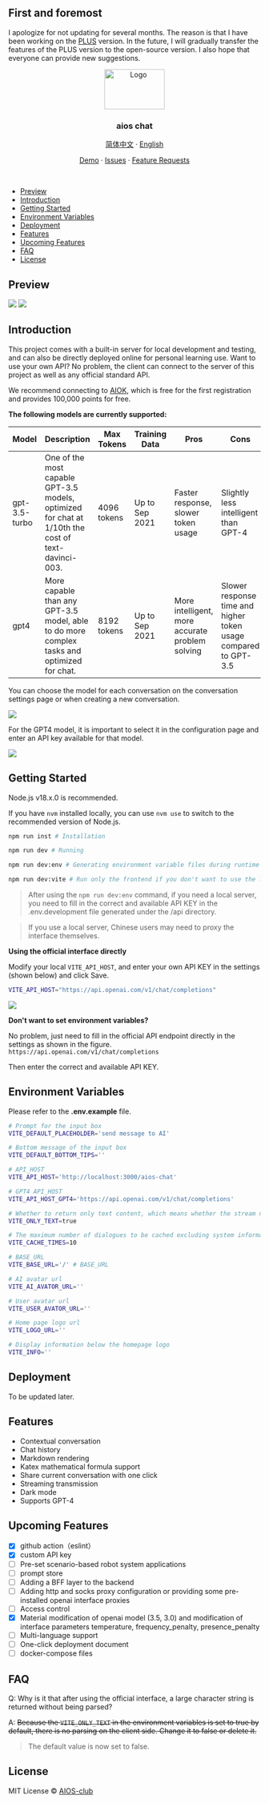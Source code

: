 ## First and foremost
I apologize for not updating for several months. The reason is that I have been working on the [PLUS](https://www.aios.chat) version. In the future, I will gradually transfer the features of the PLUS version to the open-source version. I also hope that everyone can provide new suggestions.

<div align="center">
  <a href="https://github.com/AIOS-club/lite.aios.chat">
    <img src="src/assets/img/AIOS-LOGO.png" alt="Logo" width="120" height="80">
  </a>

  <h3 align="center">aios chat</h3>

  <p align="center">
    <a href="https://github.com/AIOS-club/aios.chat/">简体中文</a>
    ·
    <a href="https://github.com/AIOS-club/aios.chat/blob/main/README.en.md">English</a>
  </p>

  <p align="center">
    <a href="https://www.aios.chat">Demo</a>
    ·
    <a href="https://github.com/AIOS-club/aios.chat/issues">Issues</a>
    ·
    <a href="https://github.com/AIOS-club/aios.chat/issues">Feature Requests</a>
  </p>
</div>

<br />

- [Preview](#preview)
- [Introduction](#introduction)
- [Getting Started](#getting-started)
- [Environment Variables](#environment-variables)
- [Deployment](#deployment)
- [Features](#features)
- [Upcoming Features](#upcoming-features)
- [FAQ](#faq)
- [License](#license)

## Preview
<img src="docs/preview.png" />
<img src="docs/dark-preview.png" />
<br />

## Introduction
This project comes with a built-in server for local development and testing, and can also be directly deployed online for personal learning use.
Want to use your own API? No problem, the client can connect to the server of this project as well as any official standard API.

We recommend connecting to [AIOK](https://key.aios.chat), which is free for the first registration and provides 100,000 points for free.

**The following models are currently supported:**

| Model          | Description                                                                                       | Max Tokens | Training Data      | Pros                           | Cons                                         |
| -------------- | ------------------------------------------------------------------------------------------------- | ----------- | -------------------------| ------------------------------| --------------------------------------------|
| gpt-3.5-turbo  | One of the most capable GPT-3.5 models, optimized for chat at 1/10th the cost of text-davinci-003.| 4096 tokens  | Up to Sep 2021      | Faster response, slower token usage  	  	 	| Slightly less intelligent than GPT-4          |
| gpt4          	| More capable than any GPT-3.5 model, able to do more complex tasks and optimized for chat.       	| 8192 tokens 	| Up to Sep 2021  		| More intelligent, more accurate problem solving   	 	| Slower response time and higher token usage compared to GPT-3.5 |

You can choose the model for each conversation on the conversation settings page or when creating a new conversation.

<img src="docs/chat-config.png" />

For the GPT4 model, it is important to select it in the configuration page and enter an API key available for that model.

<img src="docs/setting.jpeg" />

## Getting Started
Node.js v18.x.0 is recommended.

If you have ```nvm``` installed locally, you can use ```nvm use``` to switch to the recommended version of Node.js.

```bash
npm run inst # Installation

npm run dev # Running

npm run dev:env # Generating environment variable files during runtime

npm run dev:vite # Run only the frontend if you don't want to use the local API.
```

> After using the ```npm run dev:env``` command, if you need a local server, you need to fill in the correct and available API KEY in the .env.development file generated under the /api directory.

> If you use a local server, Chinese users may need to proxy the interface themselves.

**Using the official interface directly**

Modify your local ```VITE_API_HOST```, and enter your own API KEY in the settings (shown below) and click Save. 
```bash
VITE_API_HOST="https://api.openai.com/v1/chat/completions"
```

<img src="docs/api-key.png" />

**Don't want to set environment variables?**

No problem, just need to fill in the official API endpoint directly in the settings as shown in the figure.
```https://api.openai.com/v1/chat/completions```

Then enter the correct and available API KEY.
## Environment Variables
Please refer to the **.env.example** file.<br />
```bash
# Prompt for the input box
VITE_DEFAULT_PLACEHOLDER='send message to AI'

# Bottom message of the input box
VITE_DEFAULT_BOTTOM_TIPS=''

# API_HOST
VITE_API_HOST='http://localhost:3000/aios-chat'

# GPT4 API_HOST
VITE_API_HOST_GPT4='https://api.openai.com/v1/chat/completions'

# Whether to return only text content, which means whether the stream needs to be parsed by the frontend.
VITE_ONLY_TEXT=true

# The maximum number of dialogues to be cached excluding system information
VITE_CACHE_TIMES=10

# BASE_URL
VITE_BASE_URL='/' # BASE_URL

# AI avatar url
VITE_AI_AVATOR_URL=''

# User avatar url
VITE_USER_AVATOR_URL=''

# Home page logo url
VITE_LOGO_URL=''

# Display information below the homepage logo
VITE_INFO=''
```

## Deployment
To be updated later.

## Features
- Contextual conversation
- Chat history
- Markdown rendering
- Katex mathematical formula support
- Share current conversation with one click
- Streaming transmission
- Dark mode
- Supports GPT-4

## Upcoming Features
- [x] github action（eslint）
- [x] custom API key
- [ ] Pre-set scenario-based robot system applications
- [ ] prompt store
- [ ] Adding a BFF layer to the backend
- [ ] Adding http and socks proxy configuration or providing some pre-installed openai interface proxies
- [ ] Access control
- [x] Material modification of openai model (3.5, 3.0) and modification of interface parameters temperature, frequency_penalty, presence_penalty
- [ ] Multi-language support
- [ ] One-click deployment document
- [ ] docker-compose files

## FAQ

Q: Why is it that after using the official interface, a large character string is returned without being parsed?

A: ~~Because the ```VITE_ONLY_TEXT``` in the environment variables is set to true by default, there is no parsing on the client side. Change it to false or delete it.~~
> The default value is now set to false.

## License

MIT License © [AIOS-club](./LICENSE)
